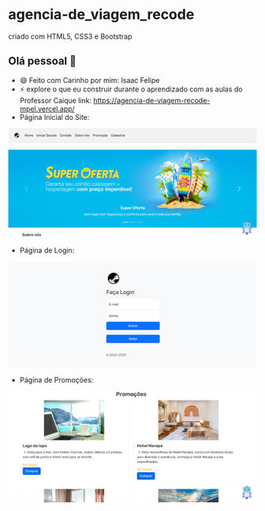 # agencia-de_viagem_recode
criado com HTML5, CSS3 e Bootstrap
## Olá pessoal 👋
- 😄 Feito com Carinho por mim: Isaac Felipe
- ⚡ explore o que eu construir durante o aprendizado com as aulas do Professor Caique
link: https://agencia-de-viagem-recode-mpel.vercel.app/
- Página Inicial do Site: 
<img src="img/inicial.jpeg" >

- Página de Login:

<img src="img/login.jpeg" >

- Página de Promoções:

<img src="img/promocoes.jpeg" >